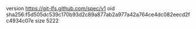 version https://git-lfs.github.com/spec/v1
oid sha256:f5d505dc539c170b93d2c89a877ab2a977a42a764ce4dc082eecd2fc4934c07e
size 5222
